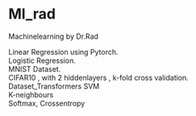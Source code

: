 # Ml_rad
Machinelearning by Dr.Rad

Linear Regression using Pytorch.  
Logistic Regression.  
MNIST Dataset.   
CIFAR10 , with 2 hiddenlayers , k-fold cross validation.  
Dataset_Transformers
SVM  
K-neighbours  
Softmax, Crossentropy  
